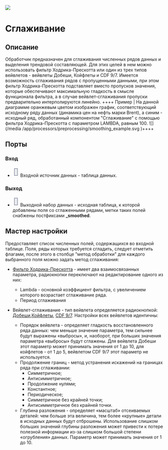 ![ ](/app/icons/component_18/component_default-25.svg)
# Сглаживание

## Описание

Обработчик предназначен для сглаживания численных рядов данных и выделения трендовой составляющей. Для этих целей в нем можно использовать фильтр Ходрика-Прескотта или один из трех типов вейвлетов - вейвлеты Добеши, Койфлеты и CDF 9/7. Имеется возможность сглаживания рядов с пропущенными данными, при этом фильтр Ходрика-Прескотта подставляет вместо пропусков значения, которые обеспечивают максимальную гладкость в смысле функционала фильтра, а в случае вейвлет-сглаживания пропуски предварительно интерполируются линейно.
++++ Пример | На данной диаграмме оранжевым цветом изображен график, соответствующий исходному ряду данных (динамика цен на нефть марки Brent), а синим - исходный ряд, обработанный компонентом "Сглаживание" с помощью фильтра Ходрика-Прескотта с параметром LAMBDA, равным 100. ![](/media /app/processors/preprocessing/smoothing_example.svg )++++

## Порты

### Вход

   * ![](/media/app/icons/ports/output_table_inactive.svg) Входной источник данных - таблица данных.

### Выход

   * ![](/media/app/icons/ports/output_table_inactive.svg) Выходной набор данных - исходная таблица, к которой добавлены поля со сглаженными рядами, метки таких полей снабжены постфиксами **_smoothed**.

## Мастер настройки

Предоставляет список численных полей, содержащихся во входной таблице. Поля, ряды которых требуется сгладить, следует отметить флагами, после этого в столбце "метод обработки" для каждого выбранного поля можно задать метод сглаживания:

*  [Фильтр Ходрика-Прескотта](https://en.wikipedia.org/wiki/Hodrick%E2%80%93Prescott_filter) - имеет два взаимосвязанных параметра, радиокнопки переключают на редактирование одного из них:
    * Lambda - основной коэффициент фильтра, с увеличением которого возрастает сглаживание ряда.
    * Период сглаживания


*  Вейвлет-сглаживание - тип вейвлета определяется радиокнопкой: [Добеши](https://ru.wikipedia.org/wiki/Вейвлеты_Добеши),[Койфлеты](https://ru.wikipedia.org/wiki/Вейвлет_Койфлет), [CDF 9/7](https://en.wikipedia.org/wiki/Cohen%E2%80%93Daubechies%E2%80%93Feauveau_wavelet). Настройки всех вейвлетов идентичны:
    * Порядок вейвлета - определяет гладкость восстановленного ряда данных: чем меньше значение параметра, тем сильнее будут выражены «выбросы», и, наоборот, при больших значения параметра «выбросы» будут сглажены. Для вейвлета Добеши этот параметр может принимать значения от 1 до 10, для койфлетов - от 1 до 5, вейвлетом CDF 9/7 этот параметр не используется.
    * Продолжение границ - метод устранения искажений на границах ряда при сглаживании:
      * Симметричное;
      * Антисимметричное;
      * Продолжение нулями;
      * Константное;
      * Периодическое;
      * Симметричное без крайней точки;
      * Антисимметричное без крайней точки.
    * Глубина разложения - определяет «масштаб» отсеиваемых деталей: чем больше эта величина, тем более «крупные» детали в исходных данных будут отброшены. Использование слишком больших значений глубины разложения может привести к потере полезной информации из-за слишком большой степени «огрубления» данных. Параметр может принимать значения от 1 до 10.



